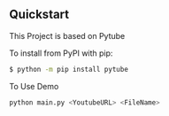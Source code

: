 ## Quickstart
This Project is based on  Pytube<a href="https://github.com/pytube/pytube"></a>


To install from PyPI with pip:

```bash
$ python -m pip install pytube
```

To Use Demo
```bash
python main.py <YoutubeURL> <FileName>
```